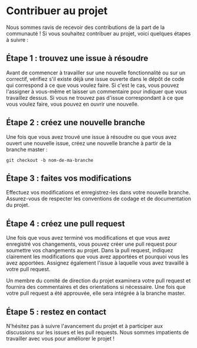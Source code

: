 # Contribuer au projet
Nous sommes ravis de recevoir des contributions de la part de la communauté ! Si vous souhaitez contribuer au projet, voici quelques étapes à suivre :

## Étape 1 : trouvez une issue à résoudre
Avant de commencer à travailler sur une nouvelle fonctionnalité ou sur un correctif, vérifiez s'il existe déjà une issue ouverte dans le dépôt de code qui correspond à ce que vous voulez faire. Si c'est le cas, vous pouvez l'assigner à vous-même et laisser un commentaire pour indiquer que vous travaillez dessus. Si vous ne trouvez pas d'issue correspondant à ce que vous voulez faire, vous pouvez en ouvrir une nouvelle.

## Étape 2 : créez une nouvelle branche
Une fois que vous avez trouvé une issue à résoudre ou que vous avez ouvert une nouvelle issue, créez une nouvelle branche à partir de la branche master :

 `git checkout -b nom-de-ma-branche`

## Étape 3 : faites vos modifications
Effectuez vos modifications et enregistrez-les dans votre nouvelle branche. Assurez-vous de respecter les conventions de codage et de documentation du projet.

## Étape 4 : créez une pull request
Une fois que vous avez terminé vos modifications et que vous avez enregistré vos changements, vous pouvez créer une pull request pour soumettre vos changements au projet. Dans la pull request, indiquez clairement les modifications que vous avez apportées et pourquoi vous les avez apportées. Assignez également l'issue à laquelle vous avez travaillé à votre pull request.

Un membre du comité de direction du projet examinera votre pull request et fournira des commentaires et des orientations si nécessaire. Une fois que votre pull request a été approuvée, elle sera intégrée à la branche master.

## Étape 5 : restez en contact
N'hésitez pas à suivre l'avancement du projet et à participer aux discussions sur les issues et les pull requests. Nous sommes impatients de travailler avec vous pour améliorer le projet !
